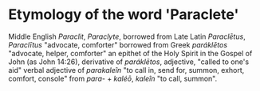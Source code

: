# Etymology of the word 'Paraclete'

Middle English _Paraclit_, _Paraclyte_, borrowed from Late Latin
_Paraclētus_, _Paraclītus_ "advocate, comforter" borrowed from
Greek _paráklētos_ "advocate, helper, comforter" an epithet of
the Holy Spirit in the Gospel of John (as John 14:26), derivative
of _paráklētos_, adjective, "called to one's aid" verbal adjective
of _parakaleîn_ "to call in, send for, summon, exhort, comfort, console"
from _para-_ + _kaléō_, _kaleîn_ "to call, summon".

